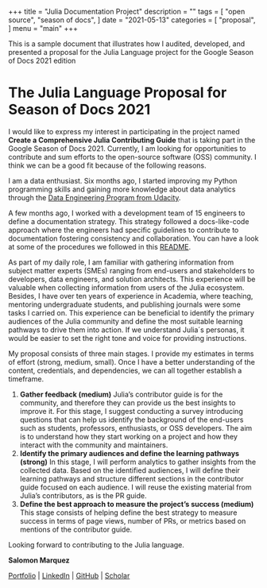 +++
title = "Julia Documentation Project"
description = ""
tags = [
    "open source",
    "season of docs",
]
date = "2021-05-13"
categories = [
    "proposal",
]
menu = "main"
+++

This is a sample document that illustrates how I audited, developed, and presented a proposal for the Julia Language project for the Google Season of Docs 2021 edition

# **The Julia Language Proposal for Season of Docs 2021**
I would like to express my interest in participating in the project named **Create a Comprehensive Julia Contributing Guide** that is taking part in the Google Season of Docs 2021. Currently, I am looking for opportunities to contribute and sum efforts to the open-source software (OSS) community. I think we can be a good fit because of the following reasons. 

I am a data enthusiast. Six months ago, I started improving my Python programming skills and gaining more knowledge about data analytics through the [Data Engineering Program from Udacity](https://github.com/sblaizerwize?tab=projects).

A few months ago, I worked with a development team of 15 engineers to define a documentation strategy. This strategy followed a docs-like-code approach where the engineers had specific guidelines to contribute to documentation fostering consistency and collaboration. You can have a look at some of the procedures we followed in this [README](https://github.com/sblaizerwize/smarquez.source/blob/master/README.md).
 
As part of my daily role, I am familiar with gathering information from subject matter experts (SMEs) ranging from end-users and stakeholders to developers, data engineers, and solution architects. This experience will be valuable when collecting information from users of the Julia ecosystem. Besides, I have over ten years of experience in Academia, where teaching, mentoring undergraduate students, and publishing journals were some tasks I carried on. This experience can be beneficial to identify the primary audiences of the Julia community and define the most suitable learning pathways to drive them into action. If we understand Julia´s personas, it would be easier to set the right tone and voice for providing instructions. 

My proposal consists of three main stages. I provide my estimates in terms of effort (strong, medium, small). Once I have a better understanding of the content, credentials, and dependencies, we can all together establish a timeframe. 

1. **Gather feedback (medium)**
Julia’s contributor guide is for the community, and therefore they can provide us the best insights to improve it. For this stage, I suggest conducting a survey introducing questions that can help us identify the background of the end-users such as students, professors, enthusiasts, or OSS developers. The aim is to understand how they start working on a project and how they interact with the community and maintainers. 
2. **Identify the primary audiences and define the learning pathways (strong)**
In this stage, I will perform analytics to gather insights from the collected data. Based on the identified audiences, I will define their learning pathways and structure different sections in the contributor guide focused on each audience. I will reuse the existing material from Julia’s contributors, as is the PR guide.
3. **Define the best approach to measure the project’s success (medium)**
This stage consists of helping define the best strategy to measure success in terms of page views, number of PRs, or metrics based on mentions of the contributor guide. 

Looking forward to contributing to the Julia language.

**Salomon Marquez**

[Portfolio](https://sblaizerwize.github.io/) | [LinkedIn](https://www.linkedin.com/in/sblaizer/) | [GitHub](https://github.com/sblaizerwize) | [Scholar](https://scholar.google.com.mx/citations?hl=en&user=A91CjSIAAAAJ&view_op=list_works&sortby=pubdate)

